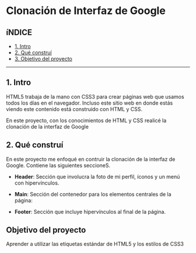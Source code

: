 # Clonación de Interfaz de Google

## íNDICE

* [1. Intro](https://github.com/Irlanda2828/cloninterfazdegoogle/blob/main/README.md#1-intro)
* [2. Qué construí](https://github.com/Irlanda2828/cloninterfazdegoogle/blob/main/README.md#2-qu%C3%A9-constru%C3%AD)
* [3. Objetivo del proyecto](https://github.com/Irlanda2828/cloninterfazdegoogle/blob/main/README.md#objetivo-del-proyecto)

****

## 1. Intro
HTML5 trabaja de la mano con CSS3 para crear páginas web que usamos todos los días en el navegador. Incluso este sitio web en donde estás viendo este contenido está construido con HTML y CSS.

En este proyecto, con los conocimientos de HTML y CSS realicé la clonación de la interfaz de Google

## 2. Qué construí
En este proyecto me enfoqué en contruir la clonación de la interfaz de Google. Contiene las siguientes seccioneS.

* **Header**: Sección que involucra la foto de mi perfil, íconos y un menú con hipervínculos.

* **Main**: Sección del contenedor para los elementos centrales de la página: 

* **Footer**: Sección que incluye hipervínculos al final de la página.

## Objetivo del proyecto
Aprender a utilizar las etiquetas estándar de HTML5 y los estilos de CSS3
